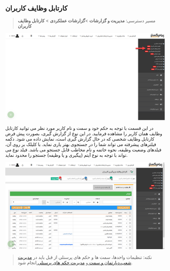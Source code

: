 ﻿## کارتابل وظایف کاربران

>  مسیر دسترسی:  **مدیریت و گزارشات** >**گزارشات عملکردی** > **کارتابل وظایف کاربران** 

![](KartableVazayef1.png)

در این قسمت با توجه به حکم خود و سمت و نام کاربر مورد نظر می توانید کارتابل وظایف همان کاربر را مشاهده فرمایید. در این نوع از گزارش گیری، بصورت پیش فرض کارتابل وظایف شخصی که در حال گزارش گیری است، نمایش داده می شود. دکمه فیلترهای پیشرفته می تواند شما را در جستجوی بهتر یاری نماید. با کلیلک بر روی آن، فیلدهای وضعیت وظیفه، نحوه خاتمه و نام مخاطب قابل جستجو می باشد. فیلد نوع می تواند با توجه به نوع آیتم (پیگیری و یا وظیفه) جستجو را محدود نماید.

![](KartableVazayef2.png)

> نکته:  تنظیمات واحدها، سمت ها و حکم های پرسنلی از قبل باید در  [مدیریت شعب،دپارتمان و سمت  ](https://github.com/1stco/PayamGostarDocs/blob/master/help%202.5.4/Basic-Information/branches-department/branches-department.md)و  [مدیریت حکم های پرسنلی ](https://github.com/1stco/PayamGostarDocs/blob/master/help%202.5.4/Settings/Personnel-command-management/Personnel-command-management.md)انجام شود.

